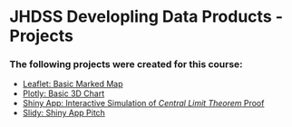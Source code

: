 # JHDSS Developling Data Products - Projects

### The following projects were created for this course:
- [Leaflet: Basic Marked Map](https://camriv.github.io/JHDSS-Developling_Data_Products_Projects/Leaflet-Map.html) 
- [Plotly: Basic 3D Chart](https://camriv.github.io/JHDSS-Developling_Data_Products_Projects/Plotly-3DChart.html)
- [Shiny App: Interactive Simulation of *Central Limit Theorem* Proof](https://carivero.shinyapps.io/ShinyApp-CLTProof/)
- [Slidy: Shiny App Pitch](https://camriv.github.io/JHDSS-Developling_Data_Products_Projects/Slidy-ShinyAppPitch.html)
